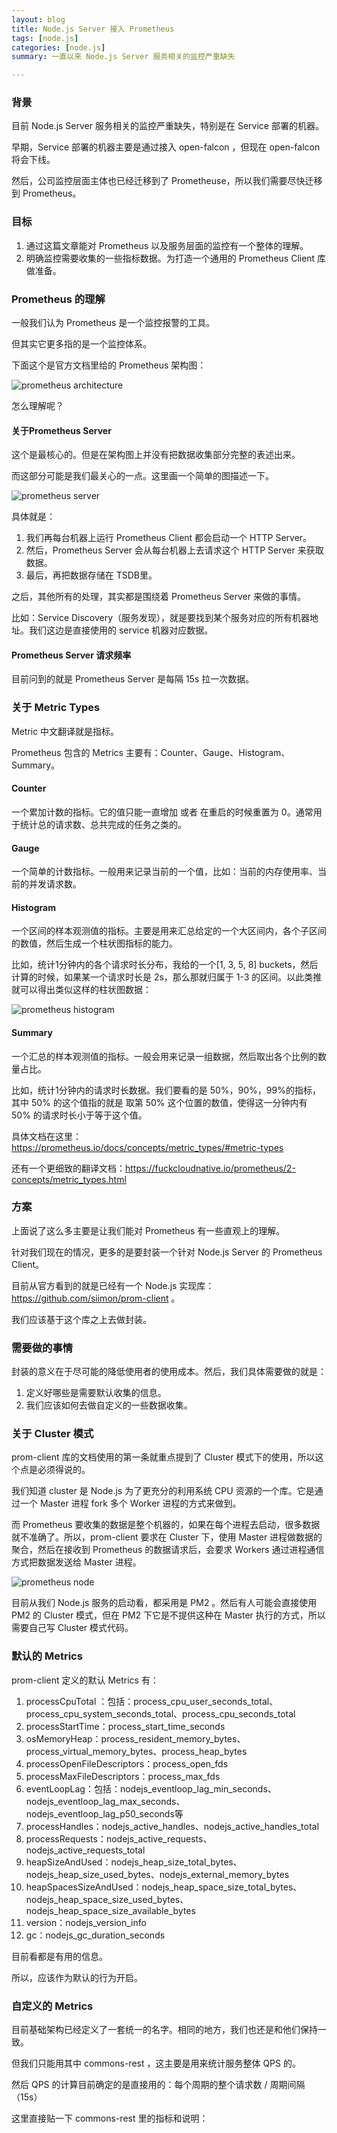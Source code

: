 ```yaml
---
layout: blog
title: Node.js Server 接入 Prometheus
tags: [node.js]
categories: [node.js]
summary: 一直以来 Node.js Server 服务相关的监控严重缺失

---
```


### 背景
目前 Node.js Server 服务相关的监控严重缺失，特别是在 Service 部署的机器。

早期，Service 部署的机器主要是通过接入 open-falcon ，但现在 open-falcon 将会下线。

然后，公司监控层面主体也已经迁移到了 Prometheuse，所以我们需要尽快迁移到 Prometheus。

### 目标
1. 通过这篇文章能对 Prometheus 以及服务层面的监控有一个整体的理解。
2. 明确监控需要收集的一些指标数据。为打造一个通用的 Prometheus Client 库做准备。
### Prometheus 的理解
一般我们认为 Prometheus 是一个监控报警的工具。

但其实它更多指的是一个监控体系。

下面这个是官方文档里给的 Prometheus 架构图：

![prometheus architecture](/static/img/prometheus_architecture.png)

怎么理解呢？

#### 关于Prometheus Server
这个是最核心的。但是在架构图上并没有把数据收集部分完整的表述出来。

而这部分可能是我们最关心的一点。这里画一个简单的图描述一下。

![prometheus server](/static/img/prometheus-cs.png)

具体就是：

1. 我们再每台机器上运行 Prometheus Client 都会启动一个 HTTP Server。
2. 然后，Prometheus Server 会从每台机器上去请求这个 HTTP Server 来获取数据。
3. 最后，再把数据存储在 TSDB里。


之后，其他所有的处理，其实都是围绕着 Prometheus Server 来做的事情。

比如：Service Discovery（服务发现），就是要找到某个服务对应的所有机器地址。我们这边是直接使用的 service 机器对应数据。

#### Prometheus Server 请求频率
目前问到的就是 Prometheus Server 是每隔 15s 拉一次数据。

### 关于 Metric Types
Metric 中文翻译就是指标。

Prometheus 包含的 Metrics 主要有：Counter、Gauge、Histogram、Summary。

#### Counter
一个累加计数的指标。它的值只能一直增加 或者 在重启的时候重置为 0。通常用于统计总的请求数、总共完成的任务之类的。

#### Gauge
一个简单的计数指标。一般用来记录当前的一个值，比如：当前的内存使用率、当前的并发请求数。

#### Histogram
一个区间的样本观测值的指标。主要是用来汇总给定的一个大区间内，各个子区间的数值，然后生成一个柱状图指标的能力。

比如，统计1分钟内的各个请求时长分布，我给的一个[1, 3, 5, 8] buckets，然后计算的时候，如果某一个请求时长是 2s，那么那就归属于 1-3 的区间。以此类推就可以得出类似这样的柱状图数据：

![prometheus histogram](/static/img/prometheus-histogram.png)

#### Summary
一个汇总的样本观测值的指标。一般会用来记录一组数据，然后取出各个比例的数量占比。

比如，统计1分钟内的请求时长数据。我们要看的是 50%，90%，99%的指标，其中 50% 的这个值指的就是 取第 50% 这个位置的数值，使得这一分钟内有 50% 的请求时长小于等于这个值。

具体文档在这里：https://prometheus.io/docs/concepts/metric_types/#metric-types

还有一个更细致的翻译文档：https://fuckcloudnative.io/prometheus/2-concepts/metric_types.html

### 方案
上面说了这么多主要是让我们能对 Prometheus 有一些直观上的理解。

针对我们现在的情况，更多的是要封装一个针对 Node.js Server 的 Prometheus Client。

目前从官方看到的就是已经有一个 Node.js 实现库：https://github.com/siimon/prom-client 。

我们应该基于这个库之上去做封装。

### 需要做的事情
封装的意义在于尽可能的降低使用者的使用成本。然后，我们具体需要做的就是：

1. 定义好哪些是需要默认收集的信息。
2. 我们应该如何去做自定义的一些数据收集。

### 关于 Cluster 模式
prom-client 库的文档使用的第一条就重点提到了 Cluster 模式下的使用，所以这个点是必须得说的。

我们知道 cluster 是 Node.js 为了更充分的利用系统 CPU 资源的一个库。它是通过一个 Master 进程 fork 多个 Worker 进程的方式来做到。

而 Prometheus 要收集的数据是整个机器的，如果在每个进程去启动，很多数据就不准确了。所以，prom-client 要求在 Cluster 下，使用 Master 进程做数据的聚合，然后在接收到 Prometheus 的数据请求后，会要求 Workers 通过进程通信方式把数据发送给 Master 进程。

![prometheus node](/static/img/prometheus-node.png)

目前从我们 Node.js 服务的启动看，都采用是 PM2 。然后有人可能会直接使用 PM2 的 Cluster 模式，但在 PM2 下它是不提供这种在 Master 执行的方式，所以需要自己写 Cluster 模式代码。

### 默认的 Metrics
prom-client 定义的默认 Metrics 有：

1. processCpuTotal ：包括：process_cpu_user_seconds_total、process_cpu_system_seconds_total、process_cpu_seconds_total
1. processStartTime：process_start_time_seconds
1. osMemoryHeap：process_resident_memory_bytes、process_virtual_memory_bytes、process_heap_bytes
1. processOpenFileDescriptors：process_open_fds
1. processMaxFileDescriptors：process_max_fds
1. eventLoopLag：包括：nodejs_eventloop_lag_min_seconds、nodejs_eventloop_lag_max_seconds、nodejs_eventloop_lag_p50_seconds等
1. processHandles：nodejs_active_handles、nodejs_active_handles_total
1. processRequests：nodejs_active_requests、nodejs_active_requests_total
1. heapSizeAndUsed：nodejs_heap_size_total_bytes、nodejs_heap_size_used_bytes、nodejs_external_memory_bytes
1. heapSpacesSizeAndUsed：nodejs_heap_space_size_total_bytes、nodejs_heap_space_size_used_bytes、nodejs_heap_space_size_available_bytes
1. version：nodejs_version_info
1. gc：nodejs_gc_duration_seconds

目前看都是有用的信息。

所以，应该作为默认的行为开启。

### 自定义的 Metrics

目前基础架构已经定义了一套统一的名字。相同的地方，我们也还是和他们保持一致。

但我们只能用其中 commons-rest ，这主要是用来统计服务整体 QPS 的。

然后 QPS 的计算目前确定的是直接用的：每个周期的整个请求数 / 周期间隔（15s）

这里直接贴一下 commons-rest 里的指标和说明：
